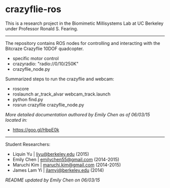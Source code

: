 crazyflie-ros
=============
This is a research project in the Biomimetic Millisystems Lab at UC Berkeley under Professor Ronald S. Fearing.

-------------

The repository contains ROS nodes for controlling and interacting with the Bitcraze Crazyflie 10DOF quadcopter.
+ specific motor control
+ crazyradio: "radio://0/10/250K"
+ crazyflie_node.py

Summarized steps to run the crazyflie and webcam:
+ roscore
+ roslaunch ar_track_alvar webcam_track.launch
+ python find.py
+ rosrun crazyflie crazyflie_node.py

*More detailed documentation authored by Emily Chen as of 06/03/15 located in:*
+ https://goo.gl/HbpE0k

-------------

Student Researchers:
+ Liquin Yu | <liyu@berkeley.edu> (2015)
+ Emily Chen | <emilychen55@gmail.com> (2014-2015)
+ Maruchi Kim | <maruchi.kim@gmail.com> (2014-2015)
+ James Lam Yi | <jlamyi@berkeley.edu> (2014)

*README updated by Emily Chen on 06/03/15*


